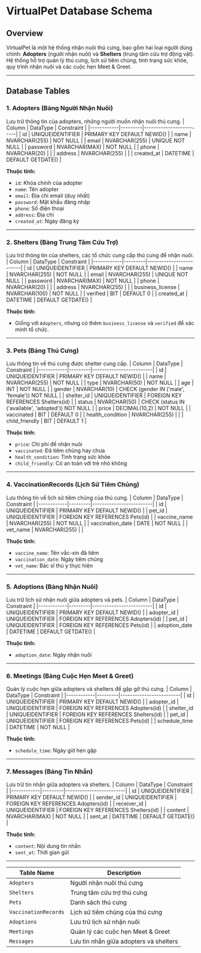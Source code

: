 # VirtualPet Database Schema

## Overview
VirtualPet là một hệ thống nhận nuôi thú cưng, bao gồm hai loại người dùng chính: **Adopters** (người nhận nuôi) và **Shelters** (trung tâm cứu trợ động vật). Hệ thống hỗ trợ quản lý thú cưng, lịch sử tiêm chủng, tình trạng sức khỏe, quy trình nhận nuôi và các cuộc hẹn Meet & Greet.

---

## Database Tables

### 1. **Adopters** (Bảng Người Nhận Nuôi)
Lưu trữ thông tin của adopters, những người muốn nhận nuôi thú cưng.
|   Column   | DataType | Constraint              |
|------------|---------|-------------------------|
| id         | UNIQUEIDENTIFIER | PRIMARY KEY DEFAULT NEWID() |
| name       | NVARCHAR(255) | NOT NULL |
| email      | NVARCHAR(255) | UNIQUE NOT NULL |
| password   | NVARCHAR(MAX) | NOT NULL |
| phone      | NVARCHAR(20) |  |
| address    | NVARCHAR(255) |  |
| created_at | DATETIME | DEFAULT GETDATE() |


**Thuộc tính:**
- `id`: Khóa chính của adopter
- `name`: Tên adopter
- `email`: Địa chỉ email (duy nhất)
- `password`: Mật khẩu đăng nhập
- `phone`: Số điện thoại
- `address`: Địa chỉ
- `created_at`: Ngày đăng ký

---

### 2. **Shelters** (Bảng Trung Tâm Cứu Trợ)
Lưu trữ thông tin của shelters, các tổ chức cung cấp thú cưng để nhận nuôi.
|   Column   | DataType | Constraint              |
|------------|---------|-------------------------|
| id         | UNIQUEIDENTIFIER | PRIMARY KEY DEFAULT NEWID() |
| name       | NVARCHAR(255) | NOT NULL |
| email      | NVARCHAR(255) | UNIQUE NOT NULL |
| password   | NVARCHAR(MAX) | NOT NULL |
| phone      | NVARCHAR(20) |  |
| address    | NVARCHAR(255) |  |
| business_license | NVARCHAR(100) | NOT NULL |
| verified   | BIT | DEFAULT 0 |
| created_at | DATETIME | DEFAULT GETDATE() |


**Thuộc tính:**
- Giống với `Adopters`, nhưng có thêm `business_license` và `verified` để xác minh tổ chức.

---

### 3. **Pets** (Bảng Thú Cưng)
Lưu thông tin về thú cưng được shelter cung cấp.
|   Column   | DataType | Constraint              |
|------------|---------|-------------------------|
| id         | UNIQUEIDENTIFIER | PRIMARY KEY DEFAULT NEWID() |
| name       | NVARCHAR(255) | NOT NULL |
| type       | NVARCHAR(50) | NOT NULL |
| age        | INT | NOT NULL |
| gender     | NVARCHAR(10) | CHECK (gender IN ('male', 'female')) NOT NULL |
| shelter_id | UNIQUEIDENTIFIER | FOREIGN KEY REFERENCES Shelters(id) |
| status     | NVARCHAR(50) | CHECK (status IN ('available', 'adopted')) NOT NULL |
| price      | DECIMAL(10,2) | NOT NULL |
| vaccinated | BIT | DEFAULT 0 |
| health_condition | NVARCHAR(255) |  |
| child_friendly | BIT | DEFAULT 1 |


**Thuộc tính:**
- `price`: Chi phí để nhận nuôi
- `vaccinated`: Đã tiêm chủng hay chưa
- `health_condition`: Tình trạng sức khỏe
- `child_friendly`: Có an toàn với trẻ nhỏ không

---

### 4. **VaccinationRecords** (Lịch Sử Tiêm Chủng)
Lưu thông tin về lịch sử tiêm chủng của thú cưng.
|   Column   | DataType | Constraint              |
|------------|---------|-------------------------|
| id         | UNIQUEIDENTIFIER | PRIMARY KEY DEFAULT NEWID() |
| pet_id     | UNIQUEIDENTIFIER | FOREIGN KEY REFERENCES Pets(id) |
| vaccine_name | NVARCHAR(255) | NOT NULL |
| vaccination_date | DATE | NOT NULL |
| vet_name   | NVARCHAR(255) |  |

**Thuộc tính:**
- `vaccine_name`: Tên vắc-xin đã tiêm
- `vaccination_date`: Ngày tiêm chủng
- `vet_name`: Bác sĩ thú y thực hiện

---

### 5. **Adoptions** (Bảng Nhận Nuôi)
Lưu trữ lịch sử nhận nuôi giữa adopters và pets.
|   Column   | DataType | Constraint              |
|------------|---------|-------------------------|
| id         | UNIQUEIDENTIFIER | PRIMARY KEY DEFAULT NEWID() |
| adopter_id | UNIQUEIDENTIFIER | FOREIGN KEY REFERENCES Adopters(id) |
| pet_id     | UNIQUEIDENTIFIER | FOREIGN KEY REFERENCES Pets(id) |
| adoption_date | DATETIME | DEFAULT GETDATE() |

**Thuộc tính:**
- `adoption_date`: Ngày nhận nuôi

---

### 6. **Meetings** (Bảng Cuộc Hẹn Meet & Greet)
Quản lý cuộc hẹn giữa adopters và shelters để gặp gỡ thú cưng.
|   Column   | DataType | Constraint              |
|------------|---------|-------------------------|
| id         | UNIQUEIDENTIFIER | PRIMARY KEY DEFAULT NEWID() |
| adopter_id | UNIQUEIDENTIFIER | FOREIGN KEY REFERENCES Adopters(id) |
| shelter_id | UNIQUEIDENTIFIER | FOREIGN KEY REFERENCES Shelters(id) |
| pet_id     | UNIQUEIDENTIFIER | FOREIGN KEY REFERENCES Pets(id) |
| schedule_time | DATETIME | NOT NULL |

**Thuộc tính:**
- `schedule_time`: Ngày giờ hẹn gặp

---

### 7. **Messages** (Bảng Tin Nhắn)
Lưu trữ tin nhắn giữa adopters và shelters.
|   Column   | DataType | Constraint              |
|------------|---------|-------------------------|
| id         | UNIQUEIDENTIFIER | PRIMARY KEY DEFAULT NEWID() |
| sender_id  | UNIQUEIDENTIFIER | FOREIGN KEY REFERENCES Adopters(id) |
| receiver_id | UNIQUEIDENTIFIER | FOREIGN KEY REFERENCES Shelters(id) |
| content    | NVARCHAR(MAX) | NOT NULL |
| sent_at    | DATETIME | DEFAULT GETDATE() |

**Thuộc tính:**
- `content`: Nội dung tin nhắn
- `sent_at`: Thời gian gửi

---

| Table Name            | Description |
|----------------------|-------------|
| `Adopters`          | Người nhận nuôi thú cưng |
| `Shelters`          | Trung tâm cứu trợ thú cưng |
| `Pets`              | Danh sách thú cưng |
| `VaccinationRecords`| Lịch sử tiêm chủng của thú cưng |
| `Adoptions`         | Lưu trữ lịch sử nhận nuôi |
| `Meetings`          | Quản lý các cuộc hẹn Meet & Greet |
| `Messages`          | Lưu tin nhắn giữa adopters và shelters |

